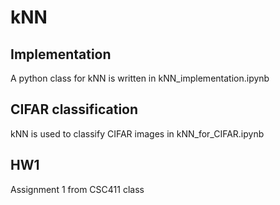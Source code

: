 # kNN
## Implementation
A python class for kNN is written in kNN_implementation.ipynb

## CIFAR classification
kNN is used to classify CIFAR images in kNN_for_CIFAR.ipynb

## HW1
Assignment 1 from CSC411 class